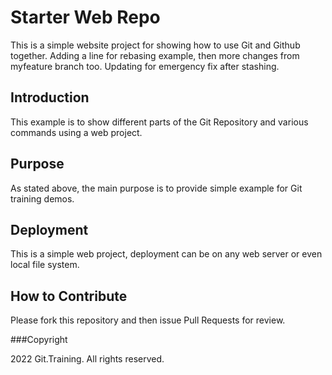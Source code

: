 # Starter Web Repo

This is a simple website project for 
showing how to use Git and Github together.
Adding a line for rebasing example, then more changes from myfeature branch too.
Updating for emergency fix after stashing.

## Introduction

This example is to show different parts of the 
Git Repository and various commands using a web project.

## Purpose

As stated above, the main purpose is to provide
simple example for Git training demos.

## Deployment

This is a simple web project, deployment can be on any
web server or even local file system.

## How to Contribute

Please fork this repository and then issue Pull Requests for review.

###Copyright

2022 Git.Training. All rights reserved.